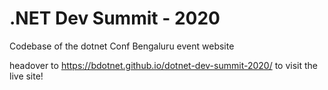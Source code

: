 # .NET Dev Summit - 2020
Codebase of the dotnet Conf Bengaluru event website

headover to https://bdotnet.github.io/dotnet-dev-summit-2020/ to visit the live site!
